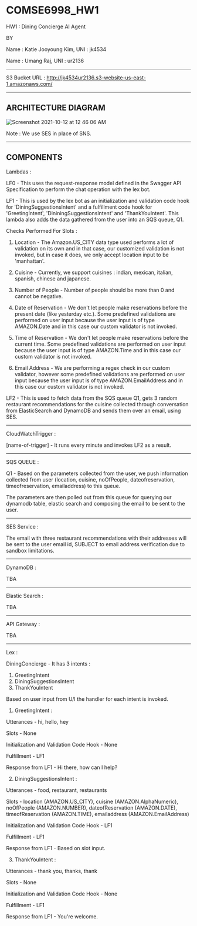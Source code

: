 # COMSE6998_HW1
HW1 : Dining Concierge AI Agent

BY

Name : Katie Jooyoung Kim, UNI : jk4534

Name : Umang Raj, UNI : ur2136

--------------------------------------------------------------------------------------------------------------------------------------------------------------------

S3 Bucket URL : http://jk4534ur2136.s3-website-us-east-1.amazonaws.com/

--------------------------------------------------------------------------------------------------------------------------------------------------------------------
ARCHITECTURE DIAGRAM
--------------------------------------------------------------------------------------------------------------------------------------------------------------------
![Screenshot 2021-10-12 at 12 46 06 AM](https://user-images.githubusercontent.com/91032192/136893038-af12430b-39f5-42ab-a8a4-7754c38163ab.png)

Note : We use SES in place of SNS.

--------------------------------------------------------------------------------------------------------------------------------------------------------------------
COMPONENTS
--------------------------------------------------------------------------------------------------------------------------------------------------------------------
Lambdas : 

LF0 - This uses the request-response model defined in the Swagger API Specification to perform the chat operation with the lex bot.

LF1 - This is used by the lex bot as an initialization and validation code hook for 'DiningSuggestionsIntent' and a fulfillment code hook for 'GreetingIntent', 'DininingSuggestionsIntent' and 'ThankYouIntent'. This lambda also adds the data gathered from the user into an SQS queue, Q1.

Checks Performed For Slots : 

1. Location - The Amazon.US_CITY data type used performs a lot of validation on its own and in that case, our customized validation is not invoked, but in case it does, we only accept location input to be 'manhattan'.

2. Cuisine - Currently, we support cuisines : indian, mexican, italian, spanish, chinese and japanese.

3. Number of People - Number of people should be more than 0 and cannot be negative.

4. Date of Reservation - We don't let people make reservations before the present date (like yesterday etc.). Some predefined validations are performed on user input because the user input is of type AMAZON.Date and in this case our custom validator is not invoked.

5. Time of Reservation - We don't let people make reservations before the current time. Some predefined validations are performed on user input because the user input is of type AMAZON.Time and in this case our custom validator is not invoked.

6. Email Address - We are performing a regex check in our custom validator, however some predefined validations are performed on user input because the user input is of type AMAZON.EmailAddress and in this case our custom validator is not invoked.

LF2 - This is used to fetch data from the SQS queue Q1, gets 3 random restaurant recommendations for the cuisine collected through conversation from ElasticSearch and DynamoDB and sends them over an email, using SES.

--------------------------------------------------------------------------------------------------------------------------------------------------------------------
CloudWatchTrigger : 

[name-of-trigger] - It runs every minute and invokes LF2 as a result.

--------------------------------------------------------------------------------------------------------------------------------------------------------------------
SQS QUEUE : 

Q1 - Based on the parameters collected from the user, we push information collected from user (location, cuisine, noOfPeople, dateofreservation, timeofreservation, emailaddress) to this queue.

The parameters are then polled out from this queue for querying our dynamodb table, elastic search and composing the email to be sent to the user.

--------------------------------------------------------------------------------------------------------------------------------------------------------------------
SES Service :

The email with three restaurant recommendations with their addresses will be sent to the user email id, SUBJECT to email address verification due to sandbox limitations.

--------------------------------------------------------------------------------------------------------------------------------------------------------------------
DynamoDB :

TBA

--------------------------------------------------------------------------------------------------------------------------------------------------------------------
Elastic Search : 

TBA

--------------------------------------------------------------------------------------------------------------------------------------------------------------------
API Gateway : 

TBA

--------------------------------------------------------------------------------------------------------------------------------------------------------------------
Lex : 

DiningConcierge - It has 3 intents :
1. GreetingIntent
2. DiningSuggestionsIntent
3. ThankYouIntent

Based on user input from U/I the handler for each intent is invoked.


1. GreetingIntent :

Utterances - hi, hello, hey

Slots - None

Initialization and Validation Code Hook - None

Fulfillment - LF1

Response from LF1 - Hi there, how can I help?

2. DiningSuggestionsIntent :

Utterances - food, restaurant, restaurants

Slots - location (AMAZON.US_CITY), cuisine (AMAZON.AlphaNumeric), noOfPeople (AMAZON.NUMBER), dateofReservation (AMAZON.DATE), timeofReservation (AMAZON.TIME), emailaddress (AMAZON.EmailAddress)

Initialization and Validation Code Hook - LF1

Fulfillment - LF1

Response from LF1 - Based on slot input.

3. ThankYouIntent :

Utterances - thank you, thanks, thank

Slots - None

Initialization and Validation Code Hook - None

Fulfillment - LF1

Response from LF1 - You're welcome.


